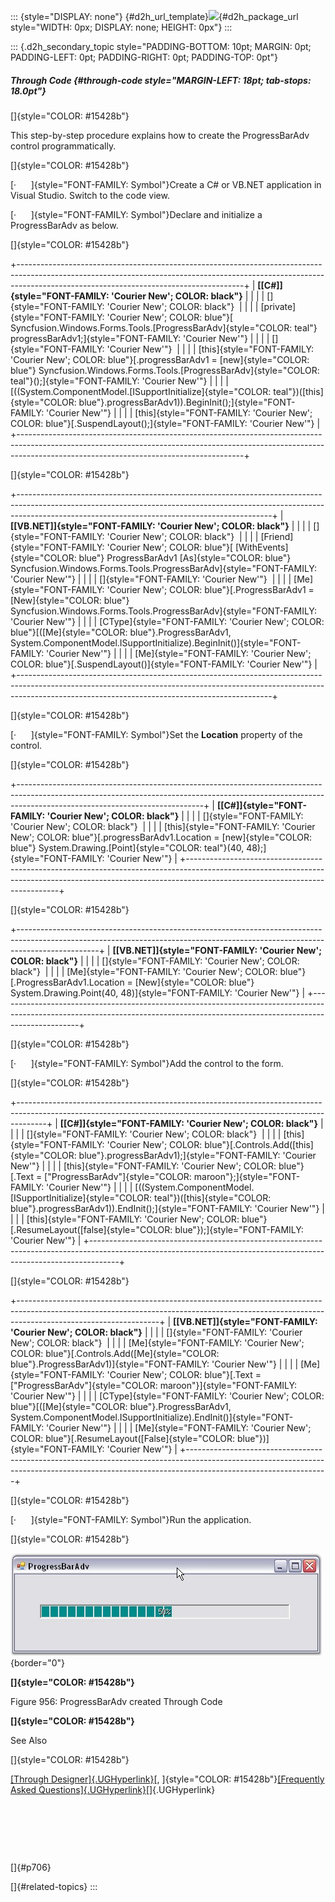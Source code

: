 ::: {style="DISPLAY: none"}
[](ms-xhelp:///?Id=d2h_url_template){#d2h_url_template}![](!package_url!){#d2h_package_url style="WIDTH: 0px; DISPLAY: none; HEIGHT: 0px"}
:::

::: {.d2h_secondary_topic style="PADDING-BOTTOM: 10pt; MARGIN: 0pt; PADDING-LEFT: 0pt; PADDING-RIGHT: 0pt; PADDING-TOP: 0pt"}
##### Through Code {#through-code style="MARGIN-LEFT: 18pt; tab-stops: 18.0pt"}

[]{style="COLOR: #15428b"} 

This step-by-step procedure explains how to create the ProgressBarAdv control programmatically.

[]{style="COLOR: #15428b"} 

[·      ]{style="FONT-FAMILY: Symbol"}Create a C# or VB.NET application in Visual Studio. Switch to the code view.

[·      ]{style="FONT-FAMILY: Symbol"}Declare and initialize a ProgressBarAdv as below.

[]{style="COLOR: #15428b"} 

+--------------------------------------------------------------------------------------------------------------------------------------------------------------------------------------------------------------------+
| **[\[C#\]]{style="FONT-FAMILY: 'Courier New'; COLOR: black"}**                                                                                                                                                     |
|                                                                                                                                                                                                                    |
| []{style="FONT-FAMILY: 'Courier New'; COLOR: black"}                                                                                                                                                               |
|                                                                                                                                                                                                                    |
| [private]{style="FONT-FAMILY: 'Courier New'; COLOR: blue"}[ Syncfusion.Windows.Forms.Tools.[ProgressBarAdv]{style="COLOR: teal"} progressBarAdv1;]{style="FONT-FAMILY: 'Courier New'"}                             |
|                                                                                                                                                                                                                    |
| []{style="FONT-FAMILY: 'Courier New'"}                                                                                                                                                                             |
|                                                                                                                                                                                                                    |
| [this]{style="FONT-FAMILY: 'Courier New'; COLOR: blue"}[.progressBarAdv1 = [new]{style="COLOR: blue"} Syncfusion.Windows.Forms.Tools.[ProgressBarAdv]{style="COLOR: teal"}();]{style="FONT-FAMILY: 'Courier New'"} |
|                                                                                                                                                                                                                    |
| [((System.ComponentModel.[ISupportInitialize]{style="COLOR: teal"})([this]{style="COLOR: blue"}.progressBarAdv1)).BeginInit();]{style="FONT-FAMILY: 'Courier New'"}                                                |
|                                                                                                                                                                                                                    |
| [this]{style="FONT-FAMILY: 'Courier New'; COLOR: blue"}[.SuspendLayout();]{style="FONT-FAMILY: 'Courier New'"}                                                                                                     |
+--------------------------------------------------------------------------------------------------------------------------------------------------------------------------------------------------------------------+

[]{style="COLOR: #15428b"} 

+---------------------------------------------------------------------------------------------------------------------------------------------------------------------------------------------------------------------------+
| **[\[VB.NET\]]{style="FONT-FAMILY: 'Courier New'; COLOR: black"}**                                                                                                                                                        |
|                                                                                                                                                                                                                           |
| []{style="FONT-FAMILY: 'Courier New'; COLOR: black"}                                                                                                                                                                      |
|                                                                                                                                                                                                                           |
| [Friend]{style="FONT-FAMILY: 'Courier New'; COLOR: blue"}[ [WithEvents]{style="COLOR: blue"} ProgressBarAdv1 [As]{style="COLOR: blue"} Syncfusion.Windows.Forms.Tools.ProgressBarAdv]{style="FONT-FAMILY: 'Courier New'"} |
|                                                                                                                                                                                                                           |
| []{style="FONT-FAMILY: 'Courier New'"}                                                                                                                                                                                    |
|                                                                                                                                                                                                                           |
| [Me]{style="FONT-FAMILY: 'Courier New'; COLOR: blue"}[.ProgressBarAdv1 = [New]{style="COLOR: blue"} Syncfusion.Windows.Forms.Tools.ProgressBarAdv]{style="FONT-FAMILY: 'Courier New'"}                                    |
|                                                                                                                                                                                                                           |
| [CType]{style="FONT-FAMILY: 'Courier New'; COLOR: blue"}[([Me]{style="COLOR: blue"}.ProgressBarAdv1, System.ComponentModel.ISupportInitialize).BeginInit()]{style="FONT-FAMILY: 'Courier New'"}                           |
|                                                                                                                                                                                                                           |
| [Me]{style="FONT-FAMILY: 'Courier New'; COLOR: blue"}[.SuspendLayout()]{style="FONT-FAMILY: 'Courier New'"}                                                                                                               |
+---------------------------------------------------------------------------------------------------------------------------------------------------------------------------------------------------------------------------+

[]{style="COLOR: #15428b"} 

[·      ]{style="FONT-FAMILY: Symbol"}Set the **Location** property of the control.

[]{style="COLOR: #15428b"} 

+----------------------------------------------------------------------------------------------------------------------------------------------------------------------------------------------------------+
| **[\[C#\]]{style="FONT-FAMILY: 'Courier New'; COLOR: black"}**                                                                                                                                           |
|                                                                                                                                                                                                          |
| []{style="FONT-FAMILY: 'Courier New'; COLOR: black"}                                                                                                                                                     |
|                                                                                                                                                                                                          |
| [this]{style="FONT-FAMILY: 'Courier New'; COLOR: blue"}[.progressBarAdv1.Location = [new]{style="COLOR: blue"} System.Drawing.[Point]{style="COLOR: teal"}(40, 48);]{style="FONT-FAMILY: 'Courier New'"} |
+----------------------------------------------------------------------------------------------------------------------------------------------------------------------------------------------------------+

[]{style="COLOR: #15428b"} 

+--------------------------------------------------------------------------------------------------------------------------------------------------------------------------------+
| **[\[VB.NET\]]{style="FONT-FAMILY: 'Courier New'; COLOR: black"}**                                                                                                             |
|                                                                                                                                                                                |
| []{style="FONT-FAMILY: 'Courier New'; COLOR: black"}                                                                                                                           |
|                                                                                                                                                                                |
| [Me]{style="FONT-FAMILY: 'Courier New'; COLOR: blue"}[.ProgressBarAdv1.Location = [New]{style="COLOR: blue"} System.Drawing.Point(40, 48)]{style="FONT-FAMILY: 'Courier New'"} |
+--------------------------------------------------------------------------------------------------------------------------------------------------------------------------------+

[]{style="COLOR: #15428b"} 

[·      ]{style="FONT-FAMILY: Symbol"}Add the control to the form.

[]{style="COLOR: #15428b"} 

+-------------------------------------------------------------------------------------------------------------------------------------------------------------------+
| **[\[C#\]]{style="FONT-FAMILY: 'Courier New'; COLOR: black"}**                                                                                                    |
|                                                                                                                                                                   |
| []{style="FONT-FAMILY: 'Courier New'; COLOR: black"}                                                                                                              |
|                                                                                                                                                                   |
| [this]{style="FONT-FAMILY: 'Courier New'; COLOR: blue"}[.Controls.Add([this]{style="COLOR: blue"}.progressBarAdv1);]{style="FONT-FAMILY: 'Courier New'"}          |
|                                                                                                                                                                   |
| [this]{style="FONT-FAMILY: 'Courier New'; COLOR: blue"}[.Text = [\"ProgressBarAdv\"]{style="COLOR: maroon"};]{style="FONT-FAMILY: 'Courier New'"}                 |
|                                                                                                                                                                   |
| [((System.ComponentModel.[ISupportInitialize]{style="COLOR: teal"})([this]{style="COLOR: blue"}.progressBarAdv1)).EndInit();]{style="FONT-FAMILY: 'Courier New'"} |
|                                                                                                                                                                   |
| [this]{style="FONT-FAMILY: 'Courier New'; COLOR: blue"}[.ResumeLayout([false]{style="COLOR: blue"});]{style="FONT-FAMILY: 'Courier New'"}                         |
+-------------------------------------------------------------------------------------------------------------------------------------------------------------------+

[]{style="COLOR: #15428b"} 

+-----------------------------------------------------------------------------------------------------------------------------------------------------------------------------------------------+
| **[\[VB.NET\]]{style="FONT-FAMILY: 'Courier New'; COLOR: black"}**                                                                                                                            |
|                                                                                                                                                                                               |
| []{style="FONT-FAMILY: 'Courier New'; COLOR: black"}                                                                                                                                          |
|                                                                                                                                                                                               |
| [Me]{style="FONT-FAMILY: 'Courier New'; COLOR: blue"}[.Controls.Add([Me]{style="COLOR: blue"}.ProgressBarAdv1)]{style="FONT-FAMILY: 'Courier New'"}                                           |
|                                                                                                                                                                                               |
| [Me]{style="FONT-FAMILY: 'Courier New'; COLOR: blue"}[.Text = [\"ProgressBarAdv\"]{style="COLOR: maroon"}]{style="FONT-FAMILY: 'Courier New'"}                                                |
|                                                                                                                                                                                               |
| [CType]{style="FONT-FAMILY: 'Courier New'; COLOR: blue"}[([Me]{style="COLOR: blue"}.ProgressBarAdv1, System.ComponentModel.ISupportInitialize).EndInit()]{style="FONT-FAMILY: 'Courier New'"} |
|                                                                                                                                                                                               |
| [Me]{style="FONT-FAMILY: 'Courier New'; COLOR: blue"}[.ResumeLayout([False]{style="COLOR: blue"})]{style="FONT-FAMILY: 'Courier New'"}                                                        |
+-----------------------------------------------------------------------------------------------------------------------------------------------------------------------------------------------+

[]{style="COLOR: #15428b"} 

[·      ]{style="FONT-FAMILY: Symbol"}Run the application.

[]{style="COLOR: #15428b"} 

![](ImagesExt/image76_940.jpg){border="0"}

**[]{style="COLOR: #15428b"}** 

Figure 956: ProgressBarAdv created Through Code

**[]{style="COLOR: #15428b"}** 

See Also

[]{style="COLOR: #15428b"} 

[[Through Designer]{.UGHyperlink}](../../../../../../../../Documents%20and%20Settings/sylviap/Desktop/Tools%20-%20Part%202.docx#_Through_Designer)[, ]{style="COLOR: #15428b"}[[Frequently Asked Questions]{.UGHyperlink}](../../../../../../../../Documents%20and%20Settings/sylviap/Desktop/Tools%20-%20Part%202.docx#_Frequently_Asked_Questions)[]{.UGHyperlink}

 

 

 

[]{#p706} 

[]{#related-topics}
:::
